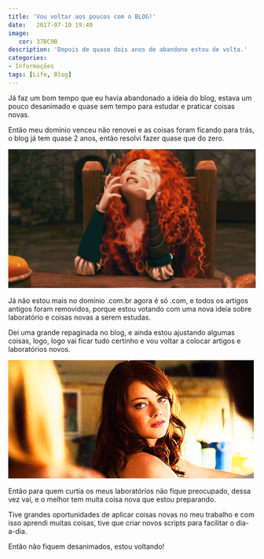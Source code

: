 ```yaml
---
title: 'Vou voltar aos poucos com o BLOG!'
date:   2017-07-10 19:40
image:
   cor: 37BC9B
description: 'Depois de quase dois anos de abandono estou de volta.'
categories:
- Informações
tags: [Life, Blog]
---
```


Já faz um bom tempo que eu havia abandonado a ideia do blog, estava um pouco desanimado e quase sem tempo para estudar e praticar coisas novas. 

Então meu domínio venceu não renovei e as coisas foram ficando para trás, o blog já tem quase 2 anos, então resolvi fazer quase que do zero.

![Gif de desanimo](img/posts/2017-07-10-voltando-aos-pucos/desanimo.gif)

Já não estou mais no domínio .com.br agora é só .com, e todos os artigos antigos foram removidos, porque estou votando com uma nova ideia sobre laboratório e coisas novas a serem estudas.


Dei uma grande repaginada no blog, e ainda estou ajustando algumas coisas, logo, logo vai ficar tudo certinho e vou voltar a colocar artigos e laboratórios novos.

![Joinha](img/posts/2017-07-10-voltando-aos-pucos/joinha.gif)

Então para quem curtia os meus laboratórios não fique preocupado, dessa vez vai, e o melhor tem muita coisa nova que estou preparando.

Tive grandes oportunidades de aplicar coisas novas no meu trabalho e com isso aprendi muitas coisas, tive que criar novos scripts para facilitar o dia-a-dia.

Então não fiquem desanimados, estou voltando!
